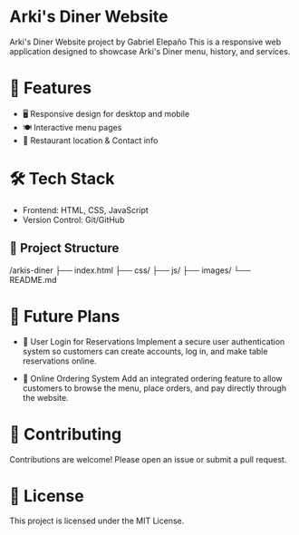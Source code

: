 # Arki's Diner Website

Arki's Diner Website project by Gabriel Elepaño
This is a responsive web application designed to showcase Arki's Diner menu, history, and services.

# 🚀 Features
* 🖥️ Responsive design for desktop and mobile
* 🍽️ Interactive menu pages
* 📍 Restaurant location & Contact info

# 🛠️ Tech Stack
* Frontend: HTML, CSS, JavaScript
* Version Control: Git/GitHub

## 📂 Project Structure
/arkis-diner
  ├── index.html
  ├── css/
  ├── js/
  ├── images/
  └── README.md

# 🔮 Future Plans
* 🔑 User Login for Reservations
Implement a secure user authentication system so customers can create accounts, log in, and make table reservations online.

* 🛒 Online Ordering System
Add an integrated ordering feature to allow customers to browse the menu, place orders, and pay directly through the website.

# 🤝 Contributing
Contributions are welcome! Please open an issue or submit a pull request.

# 📜 License
This project is licensed under the MIT License.


